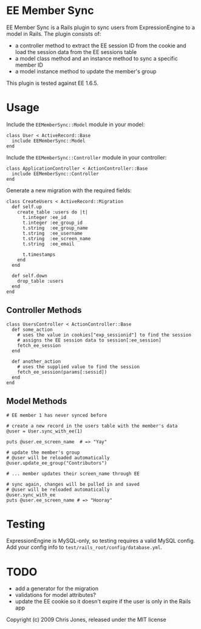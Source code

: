 EE Member Sync
==============

EE Member Sync is a Rails plugin to sync users from ExpressionEngine to a model in Rails. The plugin consists of:

* a controller method to extract the EE session ID from the cookie and load the session data from the EE sessions table
* a model class method and an instance method to sync a specific member ID
* a model instance method to update the member's group

This plugin is tested against EE 1.6.5.


Usage
=====

Include the `EEMemberSync::Model` module in your model:

    class User < ActiveRecord::Base
      include EEMemberSync::Model
    end

Include the `EEMemberSync::Controller` module in your controller:

    class ApplicationController < ActionController::Base
      include EEMemberSync::Controller
    end

Generate a new migration with the required fields:

    class CreateUsers < ActiveRecord::Migration
      def self.up
        create_table :users do |t|
          t.integer :ee_id
          t.integer :ee_group_id
          t.string  :ee_group_name
          t.string  :ee_username
          t.string  :ee_screen_name
          t.string  :ee_email

          t.timestamps
        end
      end

      def self.down
        drop_table :users
      end
    end



Controller Methods
------------------

    class UsersController < ActionController::Base
      def some_action
        # uses the value in cookies["exp_sessionid"] to find the session
        # assigns the EE session data to session[:ee_session]
        fetch_ee_session  
      end

      def another_action
        # uses the supplied value to find the session
        fetch_ee_session(params[:sessid])  
      end
    end


Model Methods
-------------

    # EE member 1 has never synced before

    # create a new record in the users table with the member's data
    @user = User.sync_with_ee(1) 

    puts @user.ee_screen_name  # => "Yay"

    # update the member's group
    # @user will be reloaded automatically
    @user.update_ee_group("Contributors")

    # ... member updates their screen_name through EE

    # sync again, changes will be pulled in and saved
    # @user will be reloaded automatically
    @user.sync_with_ee
    puts @user.ee_screen_name # => "Hooray"




Testing
=======

ExpressionEngine is MySQL-only, so testing requires a valid MySQL config. Add your config info to `test/rails_root/config/database.yml`.




TODO
====

* add a generator for the migration
* validations for model attributes?
* update the EE cookie so it doesn't expire if the user is only in the Rails app



Copyright (c) 2009 Chris Jones, released under the MIT license
